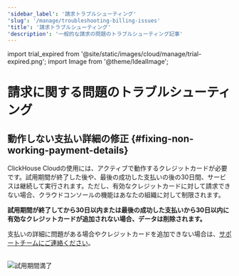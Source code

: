 ```yaml
---
'sidebar_label': '請求トラブルシューティング'
'slug': '/manage/troubleshooting-billing-issues'
'title': '請求トラブルシューティング'
'description': '一般的な請求の問題のトラブルシューティング記事'
---
```


import trial_expired from '@site/static/images/cloud/manage/trial-expired.png';
import Image from '@theme/IdealImage';


# 請求に関する問題のトラブルシューティング

## 動作しない支払い詳細の修正 {#fixing-non-working-payment-details}

ClickHouse Cloudの使用には、アクティブで動作するクレジットカードが必要です。試用期間が終了した後や、最後の成功した支払いの後の30日間、サービスは継続して実行されます。ただし、有効なクレジットカードに対して請求できない場合、クラウドコンソールの機能はあなたの組織に対して制限されます。

**試用期間が終了してから30日以内または最後の成功した支払いから30日以内に有効なクレジットカードが追加されない場合、データは削除されます。**

支払いの詳細に問題がある場合やクレジットカードを追加できない場合は、[サポートチームにご連絡ください](https://clickhouse.com/support/program)。

<br />

<Image img={trial_expired} size="md" alt="試用期間満了" border/>
